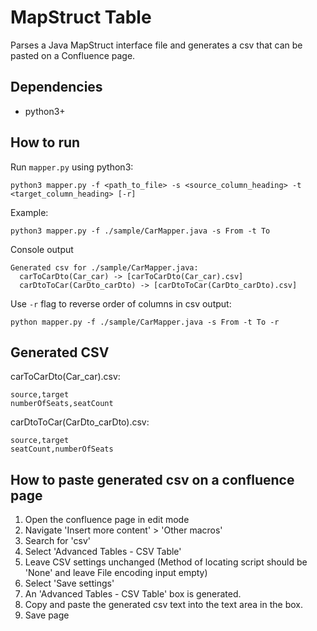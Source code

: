 # MapStruct Table

Parses a Java MapStruct interface file and generates a csv that can be pasted on a Confluence page.

## Dependencies

- python3+

## How to run

Run `mapper.py` using python3:
```python3
python3 mapper.py -f <path_to_file> -s <source_column_heading> -t <target_column_heading> [-r]
```

Example:
```python3
python3 mapper.py -f ./sample/CarMapper.java -s From -t To
```

Console output
```
Generated csv for ./sample/CarMapper.java:
  carToCarDto(Car_car) -> [carToCarDto(Car_car).csv]
  carDtoToCar(CarDto_carDto) -> [carDtoToCar(CarDto_carDto).csv]
```

Use `-r` flag to reverse order of columns in csv output:
```python3
python mapper.py -f ./sample/CarMapper.java -s From -t To -r
```

## Generated CSV

carToCarDto(Car_car).csv:
```
source,target
numberOfSeats,seatCount
```

carDtoToCar(CarDto_carDto).csv:
```
source,target
seatCount,numberOfSeats
```

## How to paste generated csv on a confluence page

1. Open the confluence page in edit mode
1. Navigate 'Insert more content' > 'Other macros'
1. Search for 'csv'
1. Select 'Advanced Tables - CSV Table'
1. Leave CSV settings unchanged (Method of locating script should be 'None' and leave File encoding input empty)
1. Select 'Save settings'
1. An 'Advanced Tables - CSV Table' box is generated.
1. Copy and paste the generated csv text into the text area in the box.
1. Save page